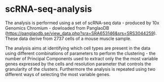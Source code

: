 # scRNA-seq-analysis

The analysis is performed using a set of scRNA-seq data - produced by 10x Genomics Chromium - dowloaded from PanglaoDB (https://panglaodb.se/view_data.php?sra=SRA653146&srs=SRS3044259).
These data derive from 2737 cells of a mouse muscle sample.

The analysis aims at identifying which cell types are present in the data using different combinations of parameters to perform the clustering - 
the number of Principal Components used to extract only the the most variable genes expressed by the cells and resolution parameter that controls the granularity
of the clusters.
Furthermore the analysis is repeated using two different ways of selecting the most variable genes.
